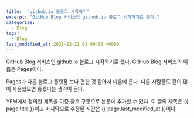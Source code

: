 ```yaml
---
title:  "github.io 블로그 시작하기"
excerpt: "GitHub Blog 서비스인 github.io 블로그 시작하기로 했다."
categories:
  - Blog
tags:
  - Blog
last_modified_at: 2021-12-21 01:00:00 +0900
---
```


GitHub Blog 서비스인 github.io 블로그 시작하기로 했다.
GitHub Blog 서비스의 이름은 Pages이다.

Pages가 다른 블로그 플랫폼 보다 편한 것 같아서 마음에 든다.
다른 사람들도 같이 많이 사용했으면 좋겠다는 생각이 든다.

YFM에서 정의한 제목을 이중 괄호 구문으로 본문에 추가할 수 있다.
이 글의 제목은 {{ page.title }}이고
마지막으로 수정된 시간은 {{ page.last_modified_at }}이다.